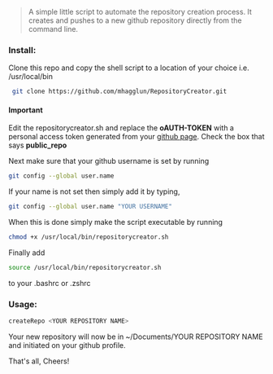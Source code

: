 > A simple little script to automate the repository creation process. It creates and pushes to a new github repository directly from the command line.
### Install: 
Clone this repo and copy the shell script to a location of your choice i.e. /usr/local/bin 
```bash
 git clone https://github.com/mhagglun/RepositoryCreator.git
```

#### Important
Edit the repositorycreator.sh and replace the **oAUTH-TOKEN** with a personal access token generated from your [github page](https://help.github.com/en/articles/creating-a-personal-access-token-for-the-command-line). Check the box that says **public_repo**

Next make sure that your github username is set by running
```bash
git config --global user.name
```
If your name is not set then simply add it by typing,
```bash
git config --global user.name "YOUR USERNAME"
```
When this is done simply make the script executable by running 
```bash
chmod +x /usr/local/bin/repositorycreator.sh
```

Finally add 
```bash
source /usr/local/bin/repositorycreator.sh
```
to your .bashrc or .zshrc

### Usage:
```bash
createRepo <YOUR REPOSITORY NAME>
```
Your new repository will now be in ~/Documents/YOUR REPOSITORY NAME and initiated on
your github profile.

That's all, Cheers!